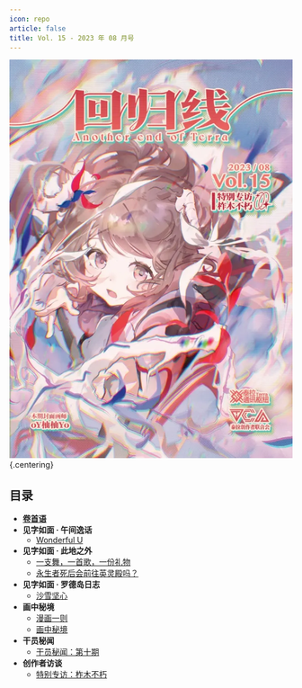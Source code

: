 ```yaml
---
icon: repo
article: false
title: Vol. 15 - 2023 年 08 月号
---
```


![](./res/cover.webp) {.centering}

## 目录

- [**卷首语**](intro.html)
- **见字如面 · 午间逸话**
  - [Wonderful U](article1.html)
- **见字如面 · 此地之外**
  - [一支舞，一首歌，一份礼物](article2.html)
  - [永生者死后会前往英灵殿吗？](article3.html)
- **见字如面 · 罗德岛日志**
  - [沙雪坚心](article4.html)
- **画中秘境**
  - [漫画一则](comic1.html)
  - [画中秘境](paintings.html)
- **干员秘闻**
  - [干员秘闻：第十期](ope_sec.html)
- **创作者访谈**
  - [特别专访：柞木不朽](interview.html)

<FakeAds />